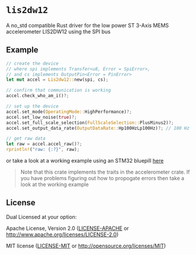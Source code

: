 # `lis2dw12`

A no_std compatible Rust driver for the low power ST 3-Axis MEMS accelerometer LIS2DW12 using the SPI bus

## Example

```rust
// create the device
// where spi implements Transfer<u8, Error = SpiError>,
// and cs implements OutputPin<Error = PinError>
let mut accel = Lis2dw12::new(spi, cs);

// confirm that communication is working
accel.check_who_am_i()?;

// set up the device
accel.set_mode(OperatingMode::HighPerformance)?;
accel.set_low_noise(true)?;
accel.set_full_scale_selection(FullScaleSelection::PlusMinus2)?;
accel.set_output_data_rate(OutputDataRate::Hp100HzLp100Hz)?; // 100 Hz

// get raw data
let raw = accel.accel_raw()?;
rprintln!("raw: {:?}", raw);

```

or take a look at a working example using an STM32 bluepill [here](https://github.com/ninjasource/accelerometer-test)


> Note that this crate implements the traits in the accelerometer crate. If you have problems figuring out how to propogate errors then take a look at the working example


## License

Dual Licensed at your option:

Apache License, Version 2.0 ([LICENSE-APACHE](LICENSE-APACHE) or http://www.apache.org/licenses/LICENSE-2.0)

MIT license ([LICENSE-MIT](LICENSE-MIT) or
   http://opensource.org/licenses/MIT)
